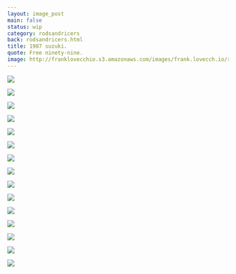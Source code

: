 ```yaml
---
layout: image_post
main: false
status: wip
category: rodsandricers
back: rodsandricers.html
title: 1987 suzuki.
quote: Free ninety-nine.
image: http://franklovecchio.s3.amazonaws.com/images/frank.lovecch.io/rodsandricers/1987_suzuki-02.jpg
---
```


<img class="inline" src="http://franklovecchio.s3.amazonaws.com/images/frank.lovecch.io/rodsandricers/1987_suzuki-01.jpg"/>
<p class="img-caption"></p>
<img class="inline" src="http://franklovecchio.s3.amazonaws.com/images/frank.lovecch.io/rodsandricers/1987_suzuki-03.jpg"/>
<p class="img-caption"></p>
<img class="inline" src="http://franklovecchio.s3.amazonaws.com/images/frank.lovecch.io/rodsandricers/1987_suzuki-04.jpg"/>
<p class="img-caption"></p>
<img class="inline" src="http://franklovecchio.s3.amazonaws.com/images/frank.lovecch.io/rodsandricers/1987_suzuki-05.jpg"/>
<p class="img-caption"></p>
<img class="inline" src="http://franklovecchio.s3.amazonaws.com/images/frank.lovecch.io/rodsandricers/1987_suzuki-06.jpg"/>
<p class="img-caption"></p>
<img class="inline" src="http://franklovecchio.s3.amazonaws.com/images/frank.lovecch.io/rodsandricers/1987_suzuki-07.jpg"/>
<p class="img-caption"></p>
<img class="inline" src="http://franklovecchio.s3.amazonaws.com/images/frank.lovecch.io/rodsandricers/1987_suzuki-08.jpg"/>
<p class="img-caption"></p>
<img class="inline" src="http://franklovecchio.s3.amazonaws.com/images/frank.lovecch.io/rodsandricers/1987_suzuki-09.jpg"/>
<p class="img-caption"></p>
<img class="inline" src="http://franklovecchio.s3.amazonaws.com/images/frank.lovecch.io/rodsandricers/1987_suzuki-10.jpg"/>
<p class="img-caption"></p>
<img class="inline" src="http://franklovecchio.s3.amazonaws.com/images/frank.lovecch.io/rodsandricers/1987_suzuki-11.jpg"/>
<p class="img-caption"></p>
<img class="inline" src="http://franklovecchio.s3.amazonaws.com/images/frank.lovecch.io/rodsandricers/1987_suzuki-12.jpg"/>
<p class="img-caption"></p>
<img class="inline" src="http://franklovecchio.s3.amazonaws.com/images/frank.lovecch.io/rodsandricers/1987_suzuki-13.jpg"/>
<p class="img-caption"></p>
<img class="inline" src="http://franklovecchio.s3.amazonaws.com/images/frank.lovecch.io/rodsandricers/1987_suzuki-14.jpg"/>
<p class="img-caption"></p>
<img class="inline" src="http://franklovecchio.s3.amazonaws.com/images/frank.lovecch.io/rodsandricers/1987_suzuki-15.jpg"/>
<p class="img-caption"></p>
<img class="inline" src="http://franklovecchio.s3.amazonaws.com/images/frank.lovecch.io/rodsandricers/1987_suzuki-16.jpg"/>
<p class="img-caption"></p>